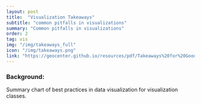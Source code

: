 ```yaml
---
layout: post
title:  "Visualization Takeaways"
subtitle: "common pitfalls in visualizations"
summary: "Common pitfalls in visualizations"
order: 2
tag: vis
img: "/img/takeaways_full"
icon: "/img/takeaways.png"
link: "https://geocenter.github.io/resources/pdf/Takeaways%20for%20Good%20Visualization.pdf"
---
```


### Background:
Summary chart of best practices in data visualization for visualization classes.
